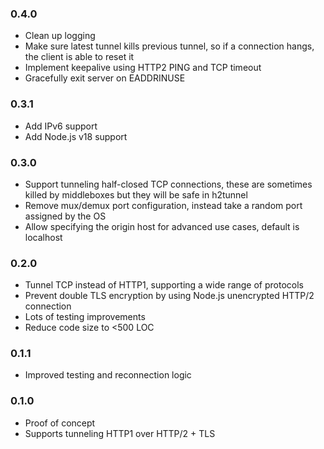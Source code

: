 ### 0.4.0

- Clean up logging
- Make sure latest tunnel kills previous tunnel, so if a connection hangs, the client is able to reset it
- Implement keepalive using HTTP2 PING and TCP timeout
- Gracefully exit server on EADDRINUSE

### 0.3.1

- Add IPv6 support
- Add Node.js v18 support

### 0.3.0

- Support tunneling half-closed TCP connections, these are sometimes killed by middleboxes but they will be safe in h2tunnel
- Remove mux/demux port configuration, instead take a random port assigned by the OS
- Allow specifying the origin host for advanced use cases, default is localhost

### 0.2.0

- Tunnel TCP instead of HTTP1, supporting a wide range of protocols
- Prevent double TLS encryption by using Node.js unencrypted HTTP/2 connection
- Lots of testing improvements
- Reduce code size to <500 LOC

### 0.1.1

- Improved testing and reconnection logic

### 0.1.0

- Proof of concept
- Supports tunneling HTTP1 over HTTP/2 + TLS
